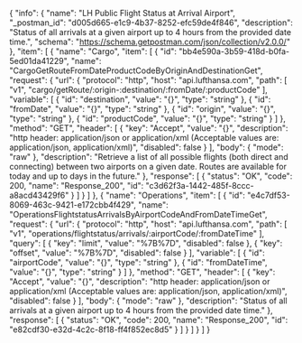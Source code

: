 {
  "info": {
    "name": "LH Public Flight Status at Arrival Airport",
    "_postman_id": "d005d665-e1c9-4b37-8252-efc59de4f846",
    "description": "Status of all arrivals at a given airport up to 4 hours from the provided date time.",
    "schema": "https://schema.getpostman.com/json/collection/v2.0.0/"
  },
  "item": [
    {
      "name": "Cargo",
      "item": [
        {
          "id": "bb4e590a-3b59-418d-b0fa-5ed01da41229",
          "name": "CargoGetRouteFromDateProductCodeByOriginAndDestinationGet",
          "request": {
            "url": {
              "protocol": "http",
              "host": "api.lufthansa.com",
              "path": [
                "v1",
                "cargo/getRoute/:origin-:destination/:fromDate/:productCode"
              ],
              "variable": [
                {
                  "id": "destination",
                  "value": "{}",
                  "type": "string"
                },
                {
                  "id": "fromDate",
                  "value": "{}",
                  "type": "string"
                },
                {
                  "id": "origin",
                  "value": "{}",
                  "type": "string"
                },
                {
                  "id": "productCode",
                  "value": "{}",
                  "type": "string"
                }
              ]
            },
            "method": "GET",
            "header": [
              {
                "key": "Accept",
                "value": "{}",
                "description": "http header: application/json or application/xml (Acceptable values are: application/json, application/xml)",
                "disabled": false
              }
            ],
            "body": {
              "mode": "raw"
            },
            "description": "Retrieve a list of all possible flights (both direct and connecting) between two airports on a given date. Routes are available for today and up to days in the future."
          },
          "response": [
            {
              "status": "OK",
              "code": 200,
              "name": "Response_200",
              "id": "c3d62f3a-1442-485f-8ccc-a8acd43429f6"
            }
          ]
        }
      ]
    },
    {
      "name": "Operations",
      "item": [
        {
          "id": "e4c7df53-8069-463c-9421-e172cbb4f429",
          "name": "OperationsFlightstatusArrivalsByAirportCodeAndFromDateTimeGet",
          "request": {
            "url": {
              "protocol": "http",
              "host": "api.lufthansa.com",
              "path": [
                "v1",
                "operations/flightstatus/arrivals/:airportCode/:fromDateTime"
              ],
              "query": [
                {
                  "key": "limit",
                  "value": "%7B%7D",
                  "disabled": false
                },
                {
                  "key": "offset",
                  "value": "%7B%7D",
                  "disabled": false
                }
              ],
              "variable": [
                {
                  "id": "airportCode",
                  "value": "{}",
                  "type": "string"
                },
                {
                  "id": "fromDateTime",
                  "value": "{}",
                  "type": "string"
                }
              ]
            },
            "method": "GET",
            "header": [
              {
                "key": "Accept",
                "value": "{}",
                "description": "http header: application/json or application/xml (Acceptable values are: application/json, application/xml)",
                "disabled": false
              }
            ],
            "body": {
              "mode": "raw"
            },
            "description": "Status of all arrivals at a given airport up to 4 hours from the provided date time."
          },
          "response": [
            {
              "status": "OK",
              "code": 200,
              "name": "Response_200",
              "id": "e82cdf30-e32d-4c2c-8f18-ff4f852ec8d5"
            }
          ]
        }
      ]
    }
  ]
}